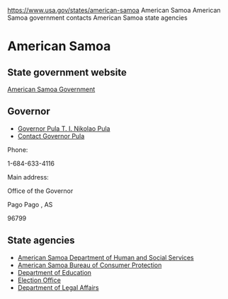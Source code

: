 

https://www.usa.gov/states/american-samoa
American Samoa
American Samoa government contacts
American Samoa state agencies

American Samoa
==============

State government website
------------------------

[American Samoa Government](https://www.americansamoa.gov/)

Governor
--------

* [Governor Pula T. I. Nikolao Pula](https://www.americansamoa.gov/governorpula)
* [Contact Governor Pula](https://www.americansamoa.gov/contactus)

Phone:

1-684-633-4116

Main address:

Office of the Governor
  

Pago Pago
,
AS

96799

State agencies
--------------

* [American Samoa Department of Human and Social Services](http://dhss.as/)
* [American Samoa Bureau of Consumer Protection](https://www.legalaffairs.as.gov/consumer-protection-bureau)
* [Department of Education](http://www.doe.as/)
* [Election Office](https://aselectionoffice.gov/)
* [Department of Legal Affairs](https://www.legalaffairs.as.gov/)
